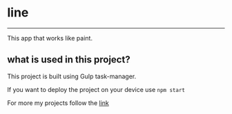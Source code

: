 # line
____________________________________________________________________________________________________________________________________________________________________________________________________________________

This app that works like paint.

## what is used in this project?

This project is built using Gulp task-manager.

If you want to deploy the project on your device use `npm start`

For more my projects follow the [link](https://github.com/ivanchebotar)